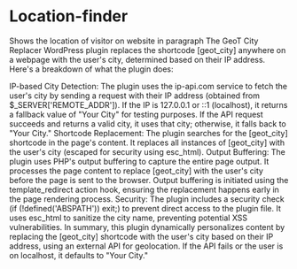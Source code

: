 # Location-finder
Shows the location of visitor on website in paragraph 
The GeoT City Replacer WordPress plugin replaces the shortcode [geot_city] anywhere on a webpage with the user's city, determined based on their IP address. Here's a breakdown of what the plugin does:

IP-based City Detection:
The plugin uses the ip-api.com service to fetch the user's city by sending a request with their IP address (obtained from $_SERVER['REMOTE_ADDR']).
If the IP is 127.0.0.1 or ::1 (localhost), it returns a fallback value of "Your City" for testing purposes.
If the API request succeeds and returns a valid city, it uses that city; otherwise, it falls back to "Your City."
Shortcode Replacement:
The plugin searches for the [geot_city] shortcode in the page's content.
It replaces all instances of [geot_city] with the user's city (escaped for security using esc_html).
Output Buffering:
The plugin uses PHP's output buffering to capture the entire page output.
It processes the page content to replace [geot_city] with the user's city before the page is sent to the browser.
Output buffering is initiated using the template_redirect action hook, ensuring the replacement happens early in the page rendering process.
Security:
The plugin includes a security check (if (!defined('ABSPATH')) exit;) to prevent direct access to the plugin file.
It uses esc_html to sanitize the city name, preventing potential XSS vulnerabilities.
In summary, this plugin dynamically personalizes content by replacing the [geot_city] shortcode with the user's city based on their IP address, using an external API for geolocation. If the API fails or the user is on localhost, it defaults to "Your City."